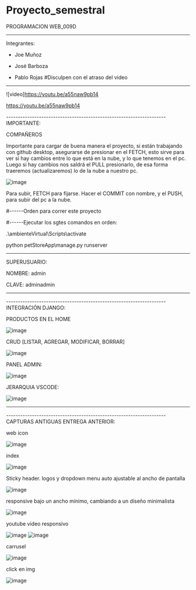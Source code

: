 # Proyecto_semestral

PROGRAMACION WEB_009D

--------------------------------------------------------------------

Integrantes: 

- Joe Muñoz

- José Barboza

- Pablo Rojas
#Disculpen con el atraso del video
--------------------------------------------------------------------

![video]https://youtu.be/a55naw9pb14

https://youtu.be/a55naw9pb14

-------------------------------------------------------------------- IMPORTANTE:

COMPAÑEROS

Importante para cargar de buena manera el proyecto, 
si están trabajando con github desktop, 
asegurarse de presionar en el FETCH,
esto sirve para ver si hay cambios entre lo que está en la nube, y lo que tenemos en el pc.
Luego si hay cambios nos saldrá el PULL
presionarlo, de esa forma traeremos (actualizaremos) lo de la nube a nuestro pc.

![image](https://user-images.githubusercontent.com/101838235/175815444-b81860cb-6f35-41b1-9ea2-a1f025ef14dc.png)

Para subir, FETCH para fijarse. 
Hacer el COMMIT con nombre,
y el PUSH, para subir del pc a la nube.


#------Orden para correr este proyecto

#------Ejecutar los sgtes comandos en orden:

.\ambienteVirtual\Scripts\activate 

python petStoreApp\manage.py runserver

--------------------------------------------------------------------

SUPERUSUARIO: 

NOMBRE: admin

CLAVE: adminadmin

--------------------------------------------------------------------

-------------------------------------------------------------------- INTEGRACIÓN DJANGO:

PRODUCTOS EN EL HOME

![image](https://user-images.githubusercontent.com/101838235/175181738-4d7a25cb-5745-4742-b099-5eea67fb9451.png)

CRUD [LISTAR, AGREGAR, MODIFICAR, BORRAR]

![image](https://user-images.githubusercontent.com/101838235/175181682-505e6ff6-cd98-4d44-8740-2804018c22fc.png)

PANEL ADMIN:

![image](https://user-images.githubusercontent.com/101838235/173993456-9d93540c-d45d-4887-be6b-e0212a77cd0e.png)

JERARQUIA VSCODE:

![image](https://user-images.githubusercontent.com/101838235/175181926-54e8ecd3-8da5-478e-b22c-50976c47e093.png)


--------------------------------------------------------------------

-------------------------------------------------------------------- CAPTURAS ANTIGUAS ENTREGA ANTERIOR:

web icon

![image](https://user-images.githubusercontent.com/101838235/163073672-ef92f21a-14b3-4932-aa5f-b8060a407d9f.png)


index

![image](https://user-images.githubusercontent.com/101838235/163073506-9c77ee64-f770-4cb1-83fd-8066cd0800d6.png)


Sticky header. logos y dropdown menu auto ajustable al ancho de pantalla

![image](https://user-images.githubusercontent.com/101838235/163073168-e2367a05-34bd-4b8a-92e5-453b46c043d3.png)


responsive bajo un ancho mínimo, cambiando a un diseño minimalista

![image](https://user-images.githubusercontent.com/101838235/163073425-dd6a82b9-18a4-415c-b60e-3ec1baf15726.png)


youtube video responsivo

![image](https://user-images.githubusercontent.com/101838235/163073571-e55e96ee-c2ba-4e37-b1c7-75804db5aaae.png)
![image](https://user-images.githubusercontent.com/101838235/163073602-d2616372-801c-490c-8ee2-0a7031bdf7f7.png)


carrusel

![image](https://user-images.githubusercontent.com/101838235/163073760-e71e8142-aa37-4a24-92b1-2652d2d9d67f.png)


click en img

![image](https://user-images.githubusercontent.com/101838235/163073785-9cc7e1cf-77da-4b79-b5f9-332a35dd8e7a.png)
